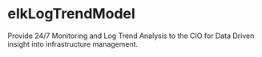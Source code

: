 # elkLogTrendModel
Provide 24/7 Monitoring and Log Trend Analysis to the CIO for Data Driven insight into infrastructure management.  
